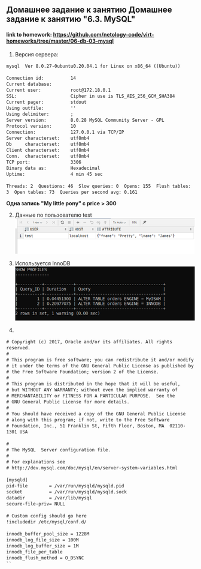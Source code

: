 ## Домашнее задание к занятию Домашнее задание к занятию "6.3. MySQL"
#### link to homework: https://github.com/netology-code/virt-homeworks/tree/master/06-db-03-mysql

1. Версия сервера:
```text
mysql  Ver 8.0.27-0ubuntu0.20.04.1 for Linux on x86_64 ((Ubuntu))

Connection id:          14
Current database:
Current user:           root@172.18.0.1
SSL:                    Cipher in use is TLS_AES_256_GCM_SHA384
Current pager:          stdout
Using outfile:          ''
Using delimiter:        ;
Server version:         8.0.28 MySQL Community Server - GPL
Protocol version:       10
Connection:             127.0.0.1 via TCP/IP
Server characterset:    utf8mb4
Db     characterset:    utf8mb4
Client characterset:    utf8mb4
Conn.  characterset:    utf8mb4
TCP port:               3306
Binary data as:         Hexadecimal
Uptime:                 4 min 45 sec

Threads: 2  Questions: 46  Slow queries: 0  Opens: 155  Flush tables: 3  Open tables: 73  Queries per second avg: 0.161
```

**Одна запись "My little pony" с price > 300**

2. Данные по пользователю test  
![img.png](img.png)

3. Используется InnoDB   
![img_1.png](img_1.png)

4.
```text
# Copyright (c) 2017, Oracle and/or its affiliates. All rights reserved.
#
# This program is free software; you can redistribute it and/or modify
# it under the terms of the GNU General Public License as published by
# the Free Software Foundation; version 2 of the License.
#
# This program is distributed in the hope that it will be useful,
# but WITHOUT ANY WARRANTY; without even the implied warranty of
# MERCHANTABILITY or FITNESS FOR A PARTICULAR PURPOSE.  See the
# GNU General Public License for more details.
#
# You should have received a copy of the GNU General Public License
# along with this program; if not, write to the Free Software
# Foundation, Inc., 51 Franklin St, Fifth Floor, Boston, MA  02110-1301 USA

#
# The MySQL  Server configuration file.
#
# For explanations see
# http://dev.mysql.com/doc/mysql/en/server-system-variables.html

[mysqld]
pid-file        = /var/run/mysqld/mysqld.pid
socket          = /var/run/mysqld/mysqld.sock
datadir         = /var/lib/mysql
secure-file-priv= NULL

# Custom config should go here
!includedir /etc/mysql/conf.d/

innodb_buffer_pool_size = 1228M
innodb_log_file_size = 100M
innodb_log_buffer_size = 1M
innodb_file_per_table
innodb_flush_method = O_DSYNC
``